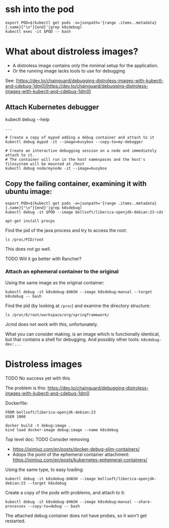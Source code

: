 # ssh into the pod

```shell
export POD=$(kubectl get pods -o=jsonpath='{range .items..metadata}{.name}{"\n"}{end}'|grep k8sdebug)
kubectl exec -it $POD -- bash
```

# What about distroless images?

- A distroless image contains only the minimal setup for the application.
- Or the running image lacks tools to use for debugging 

See: [https://dev.to/chainguard/debugging-distroless-images-with-kubectl-and-cdebug-1dm0](https://dev.to/chainguard/debugging-distroless-images-with-kubectl-and-cdebug-1dm0)


## Attach Kubernetes debugger

kubectl debug --help

    ...

    # Create a copy of mypod adding a debug container and attach to it
    kubectl debug mypod -it --image=busybox --copy-to=my-debugger
   
    # Create an interactive debugging session on a node and immediately attach to it.
    # The container will run in the host namespaces and the host's filesystem will be mounted at /host
    kubectl debug node/mynode -it --image=busybox

## Copy the failing container, examining it with ubuntu image:

```shell
export POD=$(kubectl get pods -o=jsonpath='{range .items..metadata}{.name}{"\n"}{end}'|grep k8sdebug)
kubectl debug -it $POD --image bellsoft/liberica-openjdk-debian:23-cds
```

    apt-get install procps    

Find the pid of the java process and try to access the root:

    ls /proc/PID/root

This does not go well.

TODO Will it go better with Rancher?

### Attach an ephemeral container to the original

Using the same image as the original container:

    kubectl debug -it k8sdebug-$HASH --image k8sdebug:manual --target k8sdebug -- bash

Find the pid (by looking at `/proc`) and examine the directory structure:

    ls /proc/6/root/workspace/org/springframework/

Jcmd does not work with this, unfortunately. 

What you can consider making, is an image which is functionally identical, but that
contains a shell for debugging. And possibly other tools: `k8sdebug-dev:...`

# Distroless images

TODO No success yet with this

The problem is this:
https://dev.to/chainguard/debugging-distroless-images-with-kubectl-and-cdebug-1dm0

Dockerfile:

    FROM bellsoft/liberica-openjdk-debian:23
    USER 1000

```shell
docker build -t debug:image .
kind load docker-image debug:image --name k8sdebug
```

Top level doc: TODO Consider removing

- https://iximiuz.com/en/posts/docker-debug-slim-containers/
- Adops the point of the ephemeral container attachment:
  https://iximiuz.com/en/posts/kubernetes-ephemeral-containers/

Using the same type, to easy loading:
```shell
kubectl debug -it k8sdebug-$HASH --image bellsoft/liberica-openjdk-debian:23 --target k8sdebug
``` 

Create a copy of the pods with problems, and attach to it:

    kubectl debug -it k8sdebug-$HASH --image k8sdebug:manual --share-processes --copy-to=debug -- bash

The attached debug container does not have probes, so it won't get restarted.